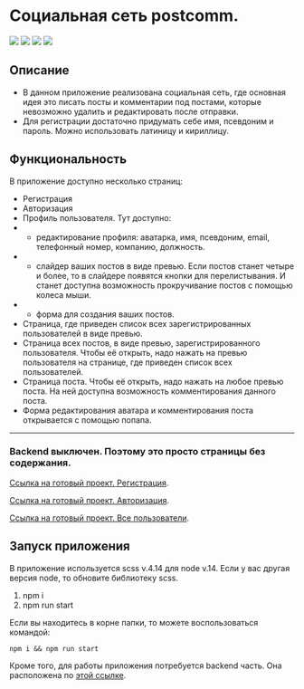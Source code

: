 # Социальная сеть postcomm. 

![](https://shields.io/badge/-SCSS-C76494)
![](https://shields.io/badge/-JavaScript-yellow)
![](https://shields.io/badge/-React.JS-05D9FF)
![](https://shields.io/badge/-Redux-764ABC)

## Описание
- В данном приложение реализована социальная сеть, где основная идея это писать посты и комментарии под постами, которые невозможно удалить и редактировать после отправки.
- Для регистрации достаточно придумать себе имя, псевдоним и пароль. Можно использовать латиницу и кириллицу. 

## Функциональность
В приложение доступно несколько страниц:
- Регистрация
- Авторизация
- Профиль пользователя. Тут доступно:
- - редактирование профиля: аватарка, имя, псевдоним, email, телефонный номер, компанию, должность. 
- - слайдер ваших постов в виде превью. Если постов станет четыре и более, то в слайдере появятся кнопки для перелистывания. И станет доступна возможность прокручивание постов с помощью колеса мыши. 
- - форма для создания ваших постов.
- Страница, где приведен список всех зарегистрированных пользователей в виде превью.
- Страница всех постов, в виде превью, зарегистрированного пользователя. Чтобы её открыть, надо нажать на превью пользователя на странице, где приведен список всех пользователей.
- Страница поста. Чтобы её открыть, надо нажать на любое превью поста. На ней доступна возможность комментирования данного поста. 
- Форма редактирования аватара и комментирования поста открывается с помощью попапа.

<tr>
    <hr>
</tr>

### Backend выключен. Поэтому это просто страницы без содержания.

 [Ссылка на готовый проект. Регистрация](https://tyt34.github.io/postcomm/#/reg).
 
 [Ссылка на готовый проект. Авторизация](https://tyt34.github.io/postcomm/#/reg).
 
 [Ссылка на готовый проект. Все пользователи](https://tyt34.github.io/postcomm/#/allusers).

  ## Запуск приложения
В приложение используется scss v.4.14 для node v.14. Если у вас другая версия node, то обновите библиотеку scss.
1. npm i
2. npm run start

Если вы находитесь в корне папки, то можете воспользоваться командой: 
```
npm i && npm run start
```
Кроме того, для работы приложения потребуется backend часть. Она расположена по  [этой ссылке](https://github.com/tyt34/back-postcomm).


